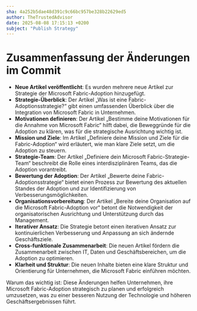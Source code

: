 ```yaml
---
sha: 4a252b5dae48d391c9c66bc957be328b22629ed5
author: TheTrustedAdvisor
date: 2025-08-08 17:15:13 +0200
subject: "Publish Strategy"
---
```


  # Zusammenfassung der Änderungen im Commit

- **Neue Artikel veröffentlicht**: Es wurden mehrere neue Artikel zur Strategie der Microsoft Fabric-Adoption hinzugefügt.
- **Strategie-Überblick**: Der Artikel „Was ist eine Fabric-Adoptionsstrategie?“ gibt einen umfassenden Überblick über die Integration von Microsoft Fabric in Unternehmen.
- **Motivationen definieren**: Der Artikel „Bestimme deine Motivationen für die Annahme von Microsoft Fabric“ hilft dabei, die Beweggründe für die Adoption zu klären, was für die strategische Ausrichtung wichtig ist.
- **Mission und Ziele**: Im Artikel „Definiere deine Mission und Ziele für die Fabric-Adoption“ wird erläutert, wie man klare Ziele setzt, um die Adoption zu steuern.
- **Strategie-Team**: Der Artikel „Definiere dein Microsoft Fabric-Strategie-Team“ beschreibt die Rolle eines interdisziplinären Teams, das die Adoption vorantreibt.
- **Bewertung der Adoption**: Der Artikel „Bewerte deine Fabric-Adoptionsstrategie“ bietet einen Prozess zur Bewertung des aktuellen Standes der Adoption und zur Identifizierung von Verbesserungsmöglichkeiten.
- **Organisationsvorbereitung**: Der Artikel „Bereite deine Organisation auf die Microsoft Fabric-Adoption vor“ betont die Notwendigkeit der organisatorischen Ausrichtung und Unterstützung durch das Management.
- **Iterativer Ansatz**: Die Strategie betont einen iterativen Ansatz zur kontinuierlichen Verbesserung und Anpassung an sich ändernde Geschäftsziele.
- **Cross-funktionale Zusammenarbeit**: Die neuen Artikel fördern die Zusammenarbeit zwischen IT, Daten und Geschäftsbereichen, um die Adoption zu optimieren.
- **Klarheit und Struktur**: Die neuen Inhalte bieten eine klare Struktur und Orientierung für Unternehmen, die Microsoft Fabric einführen möchten.

Warum das wichtig ist: Diese Änderungen helfen Unternehmen, ihre Microsoft Fabric-Adoption strategisch zu planen und erfolgreich umzusetzen, was zu einer besseren Nutzung der Technologie und höheren Geschäftsergebnissen führt.
